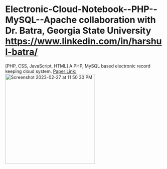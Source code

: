 # Electronic-Cloud-Notebook--PHP--MySQL--Apache collaboration with Dr. Batra, Georgia State University https://www.linkedin.com/in/harshul-batra/
[PHP, CSS, JavaScript, HTML]
A PHP, MySQL based electronic record keeping cloud system.
[Paper Link:](https://academicjournals.org/journal/JETR/article-abstract/3E747E956778)
<img width="286" alt="Screenshot 2023-02-27 at 11 50 30 PM" src="https://user-images.githubusercontent.com/25118302/221758569-b7857eb5-e69b-4be3-aa38-daba47c2ece1.png">
